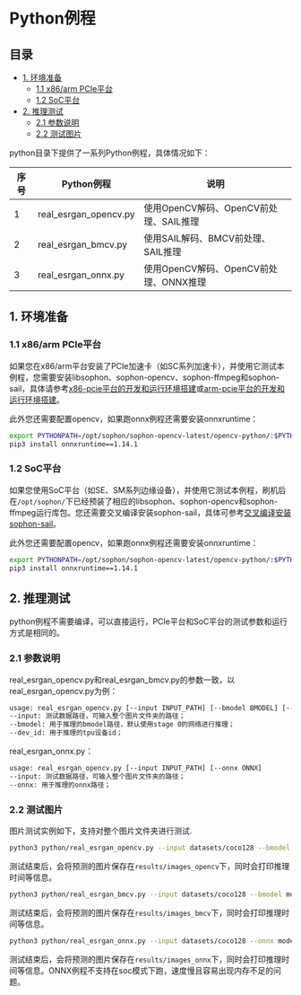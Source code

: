 # Python例程

## 目录

* [1. 环境准备](#1-环境准备)
    * [1.1 x86/arm PCIe平台](#11-x86arm-pcie平台)
    * [1.2 SoC平台](#12-soc平台)
* [2. 推理测试](#2-推理测试)
    * [2.1 参数说明](#21-参数说明)
    * [2.2 测试图片](#22-测试图片)

python目录下提供了一系列Python例程，具体情况如下：

| 序号 |  Python例程            | 说明                                |
| ---- | ----------------      | -----------------------------------  |
| 1    | real_esrgan_opencv.py | 使用OpenCV解码、OpenCV前处理、SAIL推理 |
| 2    | real_esrgan_bmcv.py   | 使用SAIL解码、BMCV前处理、SAIL推理 |
| 3    | real_esrgan_onnx.py   | 使用OpenCV解码、OpenCV前处理、ONNX推理 |

## 1. 环境准备
### 1.1 x86/arm PCIe平台

如果您在x86/arm平台安装了PCIe加速卡（如SC系列加速卡），并使用它测试本例程，您需要安装libsophon、sophon-opencv、sophon-ffmpeg和sophon-sail，具体请参考[x86-pcie平台的开发和运行环境搭建](../../../docs/Environment_Install_Guide.md#3-x86-pcie平台的开发和运行环境搭建)或[arm-pcie平台的开发和运行环境搭建](../../../docs/Environment_Install_Guide.md#5-arm-pcie平台的开发和运行环境搭建)。

此外您还需要配置opencv，如果跑onnx例程还需要安装onnxruntime：
```bash
export PYTHONPATH=/opt/sophon/sophon-opencv-latest/opencv-python/:$PYTHONPATH #使用sophon-opencv
pip3 install onnxruntime==1.14.1
```

### 1.2 SoC平台

如果您使用SoC平台（如SE、SM系列边缘设备），并使用它测试本例程，刷机后在`/opt/sophon/`下已经预装了相应的libsophon、sophon-opencv和sophon-ffmpeg运行库包。您还需要交叉编译安装sophon-sail，具体可参考[交叉编译安装sophon-sail](../../../docs/Environment_Install_Guide.md#42-交叉编译安装sophon-sail)。

此外您还需要配置opencv，如果跑onnx例程还需要安装onnxruntime：
```bash
export PYTHONPATH=/opt/sophon/sophon-opencv-latest/opencv-python/:$PYTHONPATH #使用sophon-opencv
pip3 install onnxruntime==1.14.1
```
## 2. 推理测试
python例程不需要编译，可以直接运行，PCIe平台和SoC平台的测试参数和运行方式是相同的。
### 2.1 参数说明
real_esrgan_opencv.py和real_esrgan_bmcv.py的参数一致，以real_esrgan_opencv.py为例：

```bash
usage: real_esrgan_opencv.py [--input INPUT_PATH] [--bmodel BMODEL] [--dev_id DEV_ID]
--input: 测试数据路径，可输入整个图片文件夹的路径；
--bmodel: 用于推理的bmodel路径，默认使用stage 0的网络进行推理；
--dev_id: 用于推理的tpu设备id；
```

real_esrgan_onnx.py：

```bash
usage: real_esrgan_opencv.py [--input INPUT_PATH] [--onnx ONNX]
--input: 测试数据路径，可输入整个图片文件夹的路径；
--onnx: 用于推理的onnx路径；
```


### 2.2 测试图片
图片测试实例如下，支持对整个图片文件夹进行测试.

```bash
python3 python/real_esrgan_opencv.py --input datasets/coco128 --bmodel models/BM1684X/real_esrgan_fp32_1b.bmodel --dev_id 0
```
测试结束后，会将预测的图片保存在`results/images_opencv`下，同时会打印推理时间等信息。

```bash
python3 python/real_esrgan_bmcv.py --input datasets/coco128 --bmodel models/BM1684X/real_esrgan_fp32_1b.bmodel --dev_id 0
```
测试结束后，会将预测的图片保存在`results/images_bmcv`下，同时会打印推理时间等信息。

```bash
python3 python/real_esrgan_onnx.py --input datasets/coco128 --onnx models/onnx/realesr-general-x4v3.onnx 
```
测试结束后，会将预测的图片保存在`results/images_onnx`下，同时会打印推理时间等信息。ONNX例程不支持在soc模式下跑，速度慢且容易出现内存不足的问题。